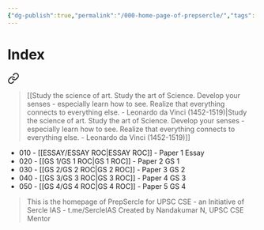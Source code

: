 ```yaml
---
{"dg-publish":true,"permalink":"/000-home-page-of-prepsercle/","tags":["gardenEntry"]}
---
```


# Index


<div class="transclusion internal-embed is-loaded"><a class="markdown-embed-link" href="/essay/quotes/#1e0983" aria-label="Open link"><svg xmlns="http://www.w3.org/2000/svg" width="24" height="24" viewBox="0 0 24 24" fill="none" stroke="currentColor" stroke-width="2" stroke-linecap="round" stroke-linejoin="round" class="svg-icon lucide-link"><path d="M10 13a5 5 0 0 0 7.54.54l3-3a5 5 0 0 0-7.07-7.07l-1.72 1.71"></path><path d="M14 11a5 5 0 0 0-7.54-.54l-3 3a5 5 0 0 0 7.07 7.07l1.71-1.71"></path></svg></a><div class="markdown-embed">



>[[Study the science of art. Study the art of Science. Develop your senses - especially learn how to see. Realize that everything connects to everything else. - Leonardo da Vinci (1452-1519)\|Study the science of art. Study the art of Science. Develop your senses - especially learn how to see. Realize that everything connects to everything else. - Leonardo da Vinci (1452-1519)]]

</div></div>

- 010 - [[ESSAY/ESSAY ROC\|ESSAY ROC]]  - Paper 1 Essay
- 020 - [[GS 1/GS 1 ROC\|GS 1 ROC]]     - Paper 2 GS 1
- 030 - [[GS 2/GS 2 ROC\|GS 2 ROC]]    - Paper 3 GS 2      
- 040 - [[GS 3/GS 3 ROC\|GS 3 ROC]]    - Paper 4 GS 3
- 050 - [[GS 4/GS 4 ROC\|GS 4 ROC]]    - Paper 5 GS 4

>This is the homepage of PrepSercle for UPSC CSE - an Initiative of Sercle IAS - t.me/SercleIAS
>Created by Nandakumar N, UPSC CSE Mentor
